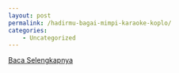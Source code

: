 ```yaml
---
layout: post
permalink: /hadirmu-bagai-mimpi-karaoke-koplo/
categories:
    - Uncategorized
---
```


[Baca Selengkapnya](/09)